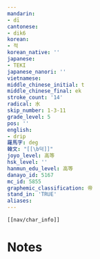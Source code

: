 ```yaml
---
mandarin:
- dī
cantonese:
- dik6
korean:
- 적
korean_native: ''
japanese:
- TEKI
japanese_nanori: ''
vietnamese:
middle_chinese_initial: t
middle_chinese_final: ek
stroke_count: '14'
radical: 水
skip_number: 1-3-11
grade_level: 5
pos: ''
english:
- drip
羅馬字: deg
韓文: "[[\b덕]]"
joyo_level: 高等
hsk_level: ''
hanmun_edu_level: 高等
danayo_id: 5167
mc_id: 5855
graphemic_classification: 帝
stand_in: 'TRUE'
aliases:
---
```

```meta-bind-embed
[[nav/char_info]]
```

# Notes
